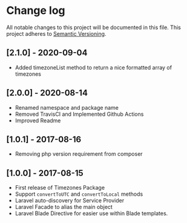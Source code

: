 # Change log

All notable changes to this project will be documented in this file.
This project adheres to [Semantic Versioning](http://semver.org/).

## [2.1.0] - 2020-09-04

* Added timezoneList method to return a nice formatted array of timezones 

## [2.0.0] - 2020-08-14

* Renamed namespace and package name
* Removed TravisCI and Implemented Github Actions
* Improved Readme

## [1.0.1] - 2017-08-16

* Removing php version requirement from composer

## [1.0.0] - 2017-08-15

* First release of Timezones Package
* Support `convertToUTC` and `convertToLocal` methods
* Laravel auto-discovery for Service Provider
* Laravel Facade to alias the main object
* Laravel Blade Directive for easier use within Blade templates.
